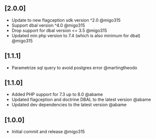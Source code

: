 ## [2.0.0]
- Update to new flagception sdk version ^2.0 @migo315
- Support dbal version ^4.0 @migo315
- Drop support for dbal version <= 3.5 @migo315
- Updated min php version to 7.4 (which is also minimum for dbal) @migo315

## [1.1.1]
- Parametrize sql query to avoid postgres error @martingtheodo

## [1.1.0]
- Added PHP support for 7.3 up to 8.0 @abame
- Updated flagception and doctrine DBAL to the latest version @abame
- Updated dev dependencies to the latest version @abame

## [1.0.0]
- Initial commit and release @migo315
